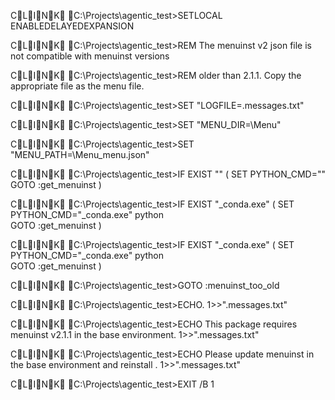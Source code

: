 
CLINK C:\Projects\agentic_test>SETLOCAL ENABLEDELAYEDEXPANSION 

CLINK C:\Projects\agentic_test>REM The menuinst v2 json file is not compatible with menuinst versions 

CLINK C:\Projects\agentic_test>REM older than 2.1.1. Copy the appropriate file as the menu file. 

CLINK C:\Projects\agentic_test>SET "LOGFILE=\.messages.txt" 

CLINK C:\Projects\agentic_test>SET "MENU_DIR=\Menu" 

CLINK C:\Projects\agentic_test>SET "MENU_PATH=\Menu\_menu.json" 

CLINK C:\Projects\agentic_test>IF EXIST "" (
SET PYTHON_CMD=""  
 GOTO :get_menuinst 
) 

CLINK C:\Projects\agentic_test>IF EXIST "\_conda.exe" (
SET PYTHON_CMD="\_conda.exe" python  
 GOTO :get_menuinst 
) 

CLINK C:\Projects\agentic_test>IF EXIST "\_conda.exe" (
SET PYTHON_CMD="\_conda.exe" python  
 GOTO :get_menuinst 
) 

CLINK C:\Projects\agentic_test>GOTO :menuinst_too_old 

CLINK C:\Projects\agentic_test>ECHO.  1>>"\.messages.txt" 

CLINK C:\Projects\agentic_test>ECHO This package requires menuinst v2.1.1 in the base environment.  1>>"\.messages.txt" 

CLINK C:\Projects\agentic_test>ECHO Please update menuinst in the base environment and reinstall .  1>>"\.messages.txt" 

CLINK C:\Projects\agentic_test>EXIT /B 1 
